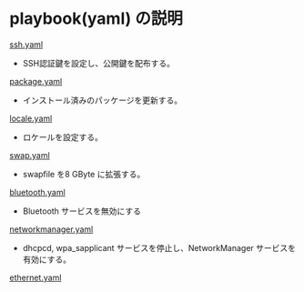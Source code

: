 # playbook(yaml) の説明

[ssh.yaml](ssh.yaml)
- SSH認証鍵を設定し、公開鍵を配布する。

[package.yaml](package.yaml)
- インストール済みのパッケージを更新する。

[locale.yaml](locale.yaml)
- ロケールを設定する。

[swap.yaml](swap.yaml)
- swapfile を8 GByte に拡張する。

[bluetooth.yaml](bluetooth.yaml)
- Bluetooth サービスを無効にする

[networkmanager.yaml](networkmanager.yaml)
- dhcpcd, wpa_sapplicant サービスを停止し、NetworkManager サービスを有効にする。

[ethernet.yaml](ethernet.yaml)
